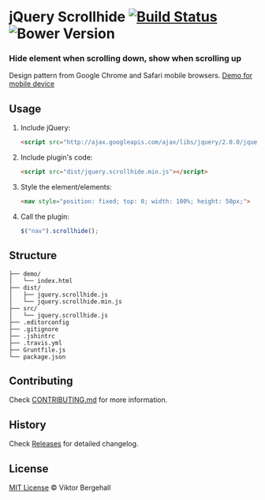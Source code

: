 # jQuery Scrollhide [![Build Status](https://travis-ci.org/viktorbergehall/scrollhide.svg?branch=master)](https://travis-ci.org/viktorbergehall/scrollhide) ![Bower Version](https://badge.fury.io/bo/jquery-scrollhide.svg)

### Hide element when scrolling down, show when scrolling up

Design pattern from Google Chrome and Safari mobile browsers.
[Demo for mobile device](http://viktorbergehall.github.io/scrollhide/)

## Usage

1. Include jQuery:

	```html
	<script src="http://ajax.googleapis.com/ajax/libs/jquery/2.0.0/jquery.min.js"></script>
	```

2. Include plugin's code:

	```html
	<script src="dist/jquery.scrollhide.min.js"></script>
	```

3. Style the element/elements:

    ```html
    <nav style="position: fixed; top: 0; width: 100%; height: 50px;">
    ```

4. Call the plugin:

	```javascript
	$("nav").scrollhide();
	```

## Structure

```
├── demo/
│   └── index.html
├── dist/
│   ├── jquery.scrollhide.js
│   └── jquery.scrollhide.min.js
├── src/
│   └── jquery.scrollhide.js
├── .editorconfig
├── .gitignore
├── .jshintrc
├── .travis.yml
├── Gruntfile.js
└── package.json
```

## Contributing

Check [CONTRIBUTING.md](https://github.com/viktorbergehall/scrollhide/blob/master/CONTRIBUTING.md) for more information.

## History

Check [Releases](https://github.com/viktorbergehall/scrollhide/releases) for detailed changelog.

## License

[MIT License](http://viktorbergehall.mit-license.org) © Viktor Bergehall
